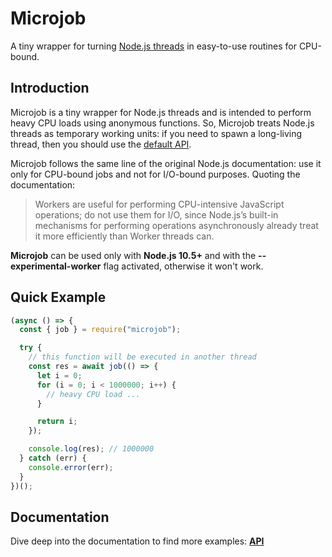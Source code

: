 # Microjob

A tiny wrapper for turning [Node.js threads](https://nodejs.org/api/worker_threads.html) in easy-to-use routines for CPU-bound.

## Introduction

Microjob is a tiny wrapper for Node.js threads and is intended to perform heavy CPU loads using anonymous functions.
So, Microjob treats Node.js threads as temporary working units: if you need to spawn a long-living thread, then you should use the [default API](https://nodejs.org/api/worker_threads.html).

Microjob follows the same line of the original Node.js documentation: use it only for CPU-bound jobs and not for I/O-bound purposes.
Quoting the documentation:

> Workers are useful for performing CPU-intensive JavaScript operations; do not use them for I/O, since Node.js’s built-in mechanisms for performing operations asynchronously already treat it more efficiently than Worker threads can.

**Microjob** can be used only with **Node.js 10.5+** and with the **--experimental-worker** flag activated, otherwise it won't work.

## Quick Example

```js
(async () => {
  const { job } = require("microjob");

  try {
    // this function will be executed in another thread
    const res = await job(() => {
      let i = 0;
      for (i = 0; i < 1000000; i++) {
        // heavy CPU load ...
      }

      return i;
    });

    console.log(res); // 1000000
  } catch (err) {
    console.error(err);
  }
})();
```

## Documentation

Dive deep into the documentation to find more examples: **[API](API.md)**
